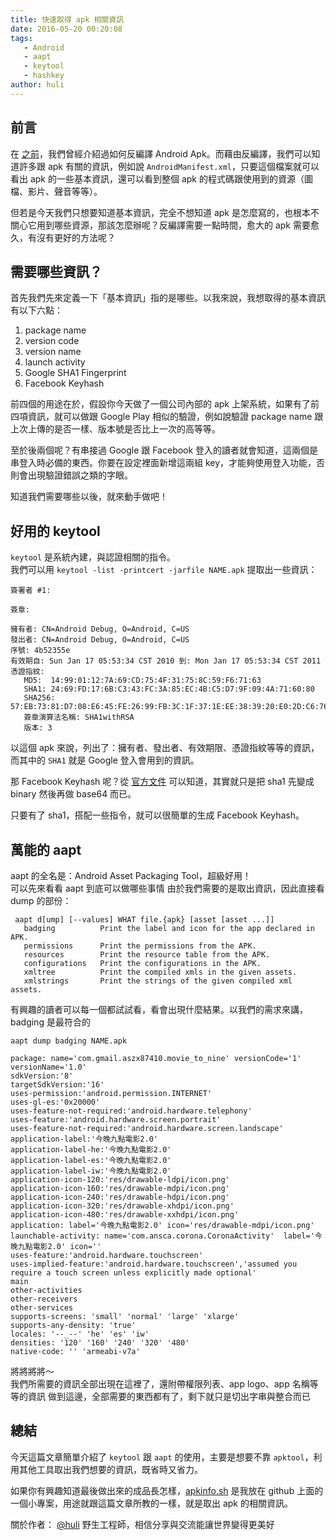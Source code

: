 ```yaml
---
title: 快速取得 apk 相關資訊
date: 2016-05-20 00:20:08
tags:
   - Android
   - aapt
   - keytool
   - hashkey
author: huli
---
```


## 前言
在 [之前](http://blog.techbridge.cc/2016/03/24/android-decompile-introduction/)，我們曾經介紹過如何反編譯 Android Apk。而藉由反編譯，我們可以知道許多跟 apk 有關的資訊，例如說 `AndroidManifest.xml`，只要這個檔案就可以看出 apk 的一些基本資訊，還可以看到整個 apk 的程式碼跟使用到的資源（圖檔、影片、聲音等等）。

但若是今天我們只想要知道基本資訊，完全不想知道 apk 是怎麼寫的，也根本不關心它用到哪些資源，那該怎麼辦呢？反編譯需要一點時間，愈大的 apk 需要愈久，有沒有更好的方法呢？

## 需要哪些資訊？
首先我們先來定義一下「基本資訊」指的是哪些。以我來說，我想取得的基本資訊有以下六點：

1. package name
2. version code
3. version name
4. launch activity
5. Google SHA1 Fingerprint
6. Facebook Keyhash

前四個的用途在於，假設你今天做了一個公司內部的 apk 上架系統，如果有了前四項資訊，就可以做跟 Google Play 相似的驗證，例如說驗證 package name 跟上次上傳的是否一樣、版本號是否比上一次的高等等。

至於後兩個呢？有串接過 Google 跟 Facebook 登入的讀者就會知道，這兩個是串登入時必備的東西。你要在設定裡面新增這兩組 key，才能夠使用登入功能，否則會出現驗證錯誤之類的字眼。

知道我們需要哪些以後，就來動手做吧！

## 好用的 keytool
`keytool` 是系統內建，與認證相關的指令。  
我們可以用 `keytool -list -printcert -jarfile NAME.apk` 提取出一些資訊：

```
簽署者 #1:

簽章:

擁有者: CN=Android Debug, O=Android, C=US
發出者: CN=Android Debug, O=Android, C=US
序號: 4b52355e
有效期自: Sun Jan 17 05:53:34 CST 2010 到: Mon Jan 17 05:53:34 CST 2011
憑證指紋:
   MD5:  14:99:01:12:7A:69:CD:75:4F:31:75:8C:59:F6:71:63
   SHA1: 24:69:FD:17:6B:C3:43:FC:3A:85:EC:4B:C5:D7:9F:09:4A:71:60:80
   SHA256: 57:EB:73:81:D7:08:E6:45:FE:26:99:FB:3C:1F:37:1E:EE:38:39:20:E0:2D:C6:76:0E:84:2B:DD:1C:5C:C9:70
   簽章演算法名稱: SHA1withRSA
   版本: 3
```

以這個 apk 來說，列出了：擁有者、發出者、有效期限、憑證指紋等等的資訊，而其中的 `SHA1` 就是 Google 登入會用到的資訊。

那 Facebook Keyhash 呢？從 [官方文件](https://developers.facebook.com/docs/android/getting-started#release-key-hash) 可以知道，其實就只是把 sha1 先變成 binary 然後再做 base64 而已。

只要有了 sha1，搭配一些指令，就可以很簡單的生成 Facebook Keyhash。

## 萬能的 aapt
aapt 的全名是：Android Asset Packaging Tool，超級好用！  
可以先來看看 aapt 到底可以做哪些事情
由於我們需要的是取出資訊，因此直接看 dump 的部份：

```
 aapt d[ump] [--values] WHAT file.{apk} [asset [asset ...]]
   badging          Print the label and icon for the app declared in APK.
   permissions      Print the permissions from the APK.
   resources        Print the resource table from the APK.
   configurations   Print the configurations in the APK.
   xmltree          Print the compiled xmls in the given assets.
   xmlstrings       Print the strings of the given compiled xml assets.
```

有興趣的讀者可以每一個都試試看，看會出現什麼結果。以我們的需求來講，badging 是最符合的

`aapt dump badging NAME.apk`

```
package: name='com.gmail.aszx87410.movie_to_nine' versionCode='1' versionName='1.0'
sdkVersion:'8'
targetSdkVersion:'16'
uses-permission:'android.permission.INTERNET'
uses-gl-es:'0x20000'
uses-feature-not-required:'android.hardware.telephony'
uses-feature:'android.hardware.screen.portrait'
uses-feature-not-required:'android.hardware.screen.landscape'
application-label:'今晚九點電影2.0'
application-label-he:'今晚九點電影2.0'
application-label-es:'今晚九點電影2.0'
application-label-iw:'今晚九點電影2.0'
application-icon-120:'res/drawable-ldpi/icon.png'
application-icon-160:'res/drawable-mdpi/icon.png'
application-icon-240:'res/drawable-hdpi/icon.png'
application-icon-320:'res/drawable-xhdpi/icon.png'
application-icon-480:'res/drawable-xxhdpi/icon.png'
application: label='今晚九點電影2.0' icon='res/drawable-mdpi/icon.png'
launchable-activity: name='com.ansca.corona.CoronaActivity'  label='今晚九點電影2.0' icon=''
uses-feature:'android.hardware.touchscreen'
uses-implied-feature:'android.hardware.touchscreen','assumed you require a touch screen unless explicitly made optional'
main
other-activities
other-receivers
other-services
supports-screens: 'small' 'normal' 'large' 'xlarge'
supports-any-density: 'true'
locales: '--_--' 'he' 'es' 'iw'
densities: '120' '160' '240' '320' '480'
native-code: '' 'armeabi-v7a'
```

將將將將～  
我們所需要的資訊全部出現在這裡了，還附帶權限列表、app logo、app 名稱等等的資訊
做到這邊，全部需要的東西都有了，剩下就只是切出字串與整合而已

## 總結
今天這篇文章簡單介紹了 `keytool` 跟 `aapt` 的使用，主要是想要不靠 `apktool`，利用其他工具取出我們想要的資訊，既省時又省力。

如果你有興趣知道最後做出來的成品長怎樣，[apkinfo.sh](https://github.com/aszx87410/apkinfo.sh) 是我放在 github 上面的一個小專案，用途就跟這篇文章所教的一樣，就是取出 apk 的相關資訊。


關於作者： 
[@huli](http://huli.logdown.com/) 野生工程師，相信分享與交流能讓世界變得更美好